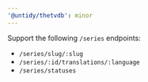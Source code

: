 ```yaml
---
'@untidy/thetvdb': minor
---
```


Support the following `/series` endpoints:

- `/series/slug/:slug`
- `/series/:id/translations/:language`
- `/series/statuses`
